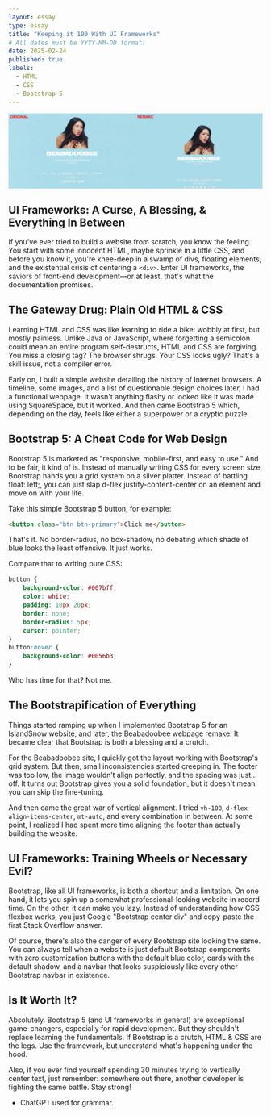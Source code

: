 ```yaml
---
layout: essay
type: essay
title: "Keeping it 100 With UI Frameworks"
# All dates must be YYYY-MM-DD format!
date: 2025-02-24
published: true
labels:
  - HTML
  - CSS
  - Bootstrap 5
---
```


<img class="img-fluid" src="../img/beabadoobee.png" style="display: block; margin: auto; height: auto; width: auto;">

## UI Frameworks: A Curse, A Blessing, & Everything In Between

If you've ever tried to build a website from scratch, you know the feeling. You start with some innocent HTML, maybe sprinkle in a little CSS, and before you know it, you're knee-deep in a swamp of divs, floating elements, and the existential crisis of centering a `<div>`. Enter UI frameworks, the saviors of front-end development—or at least, that's what the documentation promises.

## The Gateway Drug: Plain Old HTML & CSS

Learning HTML and CSS was like learning to ride a bike: wobbly at first, but mostly painless. Unlike Java or JavaScript, where forgetting a semicolon could mean an entire program self-destructs, HTML and CSS are forgiving. You miss a closing tag? The browser shrugs. Your CSS looks ugly? That's a skill issue, not a compiler error.

Early on, I built a simple website detailing the history of Internet browsers. A timeline, some images, and a list of questionable design choices later, I had a functional webpage. It wasn't anything flashy or looked like it was made using SquareSpace, but it worked. And then came Bootstrap 5 which, depending on the day, feels like either a superpower or a cryptic puzzle.

## Bootstrap 5: A Cheat Code for Web Design

Bootstrap 5 is marketed as "responsive, mobile-first, and easy to use." And to be fair, it kind of is. Instead of manually writing CSS for every screen size, Bootstrap hands you a grid system on a silver platter. Instead of battling float: left;, you can just slap d-flex justify-content-center on an element and move on with your life.

Take this simple Bootstrap 5 button, for example:
```html
<button class="btn btn-primary">Click me</button>
```
That's it. No border-radius, no box-shadow, no debating which shade of blue looks the least offensive. It just works.

Compare that to writing pure CSS:
```css
button {
    background-color: #007bff;
    color: white;
    padding: 10px 20px;
    border: none;
    border-radius: 5px;
    cursor: pointer;
}
button:hover {
    background-color: #0056b3;
}
```

Who has time for that? Not me.

## The Bootstrapification of Everything

Things started ramping up when I implemented Bootstrap 5 for an IslandSnow website, and later, the Beabadoobee webpage remake. It became clear that Bootstrap is both a blessing and a crutch.

For the Beabadoobee site, I quickly got the layout working with Bootstrap's grid system. But then, small inconsistencies started creeping in. The footer was too low, the image wouldn’t align perfectly, and the spacing was just... off. It turns out Bootstrap gives you a solid foundation, but it doesn't mean you can skip the fine-tuning.

And then came the great war of vertical alignment. I tried `vh-100`, `d-flex align-items-center`, `mt-auto`, and every combination in between. At some point, I realized I had spent more time aligning the footer than actually building the website.

## UI Frameworks: Training Wheels or Necessary Evil?

Bootstrap, like all UI frameworks, is both a shortcut and a limitation. On one hand, it lets you spin up a somewhat professional-looking website in record time. On the other, it can make you lazy. Instead of understanding how CSS flexbox works, you just Google "Bootstrap center div" and copy-paste the first Stack Overflow answer.

Of course, there's also the danger of every Bootstrap site looking the same. You can always tell when a website is just default Bootstrap components with zero customization buttons with the default blue color, cards with the default shadow, and a navbar that looks suspiciously like every other Bootstrap navbar in existence.

## Is It Worth It?

Absolutely. Bootstrap 5 (and UI frameworks in general) are exceptional game-changers, especially for rapid development. But they shouldn't replace learning the fundamentals. If Bootstrap is a crutch, HTML & CSS are the legs. Use the framework, but understand what's happening under the hood.

Also, if you ever find yourself spending 30 minutes trying to vertically center text, just remember: somewhere out there, another developer is fighting the same battle. Stay strong!

* ChatGPT used for grammar.
